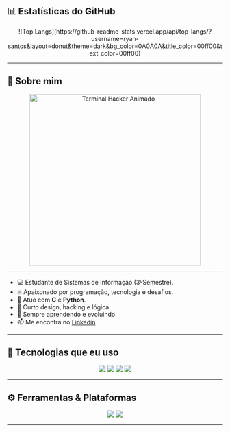 ## 📊 Estatísticas do GitHub

<div align="center">
  ![Top Langs](https://github-readme-stats.vercel.app/api/top-langs/?username=ryan-santos&layout=donut&theme=dark&bg_color=0A0A0A&title_color=00ff00&text_color=00ff00)
</div>

---


## 🧠 Sobre mim
<div align="center">
  <img src="https://github.com/RydersS7/My-repository/blob/main/ryan_terminal_banner_clean.gif?raw=true" width="400" alt="Terminal Hacker Animado"/>
</div>

---

- 💻 Estudante de Sistemas de Informação (3ºSemestre).
- 🔥 Apaixonado por programação, tecnologia e desafios.  
- 🐍 Atuo com **C** e **Python**.
- 🎨 Curto design, hacking e lógica.  
- 🌱 Sempre aprendendo e evoluindo.  
- 📫 Me encontra no [Linkedin](https://linkedin.com/in/ryderss)

---

## 💾 Tecnologias que eu uso



<div align="center">
  <img src="https://img.shields.io/badge/C-0A403D?style=for-the-badge&logo=c&logoColor=white">
  <img src="https://img.shields.io/badge/Python-0A403D?style=for-the-badge&logo=python&logoColor=white">
  <img src="https://img.shields.io/badge/Git-0A403D?style=for-the-badge&logo=git&logoColor=white">
  <img src="https://img.shields.io/badge/Linux-0A403D?style=for-the-badge&logo=linux&logoColor=white">
</div>

---

## ⚙️ Ferramentas & Plataformas


<div align="center">
  <img src="https://img.shields.io/badge/VSCODE-0A403D?style=for-the-badge&logo=visualstudiocode&logoColor=white">
  <img src="https://img.shields.io/badge/GitHub-0A403D?style=for-the-badge&logo=github&logoColor=white">
</div>

---

